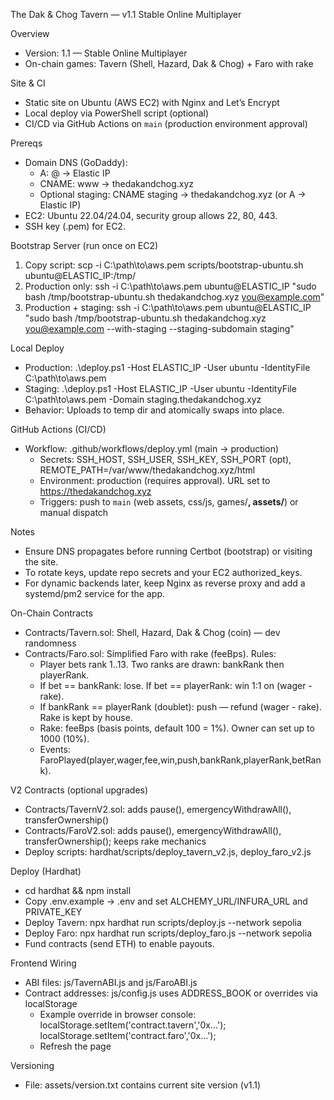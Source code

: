 The Dak & Chog Tavern — v1.1 Stable Online Multiplayer

Overview
- Version: 1.1 — Stable Online Multiplayer
- On-chain games: Tavern (Shell, Hazard, Dak & Chog) + Faro with rake

Site & CI
- Static site on Ubuntu (AWS EC2) with Nginx and Let’s Encrypt
- Local deploy via PowerShell script (optional)
- CI/CD via GitHub Actions on `main` (production environment approval)

Prereqs
- Domain DNS (GoDaddy):
  - A: @ → Elastic IP
  - CNAME: www → thedakandchog.xyz
  - Optional staging: CNAME staging → thedakandchog.xyz (or A → Elastic IP)
- EC2: Ubuntu 22.04/24.04, security group allows 22, 80, 443.
- SSH key (.pem) for EC2.

Bootstrap Server (run once on EC2)
1) Copy script: scp -i C:\path\to\aws.pem scripts/bootstrap-ubuntu.sh ubuntu@ELASTIC_IP:/tmp/
2) Production only:
   ssh -i C:\path\to\aws.pem ubuntu@ELASTIC_IP "sudo bash /tmp/bootstrap-ubuntu.sh thedakandchog.xyz you@example.com"
3) Production + staging:
   ssh -i C:\path\to\aws.pem ubuntu@ELASTIC_IP "sudo bash /tmp/bootstrap-ubuntu.sh thedakandchog.xyz you@example.com --with-staging --staging-subdomain staging"

Local Deploy
- Production:
  .\deploy.ps1 -Host ELASTIC_IP -User ubuntu -IdentityFile C:\path\to\aws.pem
- Staging:
  .\deploy.ps1 -Host ELASTIC_IP -User ubuntu -IdentityFile C:\path\to\aws.pem -Domain staging.thedakandchog.xyz
- Behavior: Uploads to temp dir and atomically swaps into place.

GitHub Actions (CI/CD)
- Workflow: .github/workflows/deploy.yml (main → production)
  - Secrets: SSH_HOST, SSH_USER, SSH_KEY, SSH_PORT (opt), REMOTE_PATH=/var/www/thedakandchog.xyz/html
  - Environment: production (requires approval). URL set to https://thedakandchog.xyz
  - Triggers: push to `main` (web assets, css/js, games/**, assets/**) or manual dispatch

Notes
- Ensure DNS propagates before running Certbot (bootstrap) or visiting the site.
- To rotate keys, update repo secrets and your EC2 authorized_keys.
- For dynamic backends later, keep Nginx as reverse proxy and add a systemd/pm2 service for the app.

On-Chain Contracts
- Contracts/Tavern.sol: Shell, Hazard, Dak & Chog (coin) — dev randomness
- Contracts/Faro.sol: Simplified Faro with rake (feeBps). Rules:
  - Player bets rank 1..13. Two ranks are drawn: bankRank then playerRank.
  - If bet == bankRank: lose. If bet == playerRank: win 1:1 on (wager - rake).
  - If bankRank == playerRank (doublet): push — refund (wager - rake). Rake is kept by house.
  - Rake: feeBps (basis points, default 100 = 1%). Owner can set up to 1000 (10%).
  - Events: FaroPlayed(player,wager,fee,win,push,bankRank,playerRank,betRank).

V2 Contracts (optional upgrades)
- Contracts/TavernV2.sol: adds pause(), emergencyWithdrawAll(), transferOwnership()
- Contracts/FaroV2.sol: adds pause(), emergencyWithdrawAll(), transferOwnership(); keeps rake mechanics
- Deploy scripts: hardhat/scripts/deploy_tavern_v2.js, deploy_faro_v2.js


Deploy (Hardhat)
- cd hardhat && npm install
- Copy .env.example → .env and set ALCHEMY_URL/INFURA_URL and PRIVATE_KEY
- Deploy Tavern: npx hardhat run scripts/deploy.js --network sepolia
- Deploy Faro: npx hardhat run scripts/deploy_faro.js --network sepolia
- Fund contracts (send ETH) to enable payouts.

Frontend Wiring
- ABI files: js/TavernABI.js and js/FaroABI.js
- Contract addresses: js/config.js uses ADDRESS_BOOK or overrides via localStorage
  - Example override in browser console:
    localStorage.setItem('contract.tavern','0x...');
    localStorage.setItem('contract.faro','0x...');
  - Refresh the page

Versioning
- File: assets/version.txt contains current site version (v1.1)
